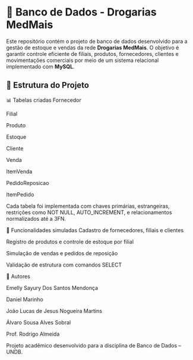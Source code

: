 # 💊 Banco de Dados - Drogarias MedMais

Este repositório contém o projeto de banco de dados desenvolvido para a gestão de estoque e vendas da rede **Drogarias MedMais**. O objetivo é garantir controle eficiente de filiais, produtos, fornecedores, clientes e movimentações comerciais por meio de um sistema relacional implementado com **MySQL**.

## 📁 Estrutura do Projeto

📊 Tabelas criadas
Fornecedor

Filial

Produto

Estoque

Cliente

Venda

ItemVenda

PedidoReposicao

ItemPedido

Cada tabela foi implementada com chaves primárias, estrangeiras, restrições como NOT NULL, AUTO_INCREMENT, e relacionamentos normalizados até a 3FN.

📌 Funcionalidades simuladas
Cadastro de fornecedores, filiais e clientes

Registro de produtos e controle de estoque por filial

Simulação de vendas e pedidos de reposição

Validação de estrutura com comandos SELECT


👥 Autores

Emelly Sayury Dos Santos Mendonça

Daniel Marinho

João Lucas de Jesus Nogueira Martins

Álvaro Sousa Alves Sobral

Prof. Rodrigo Almeida

Projeto acadêmico desenvolvido para a disciplina de Banco de Dados – UNDB.

